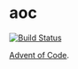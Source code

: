 aoc
===

[![Build Status](https://travis-ci.org/dstine/aoc.svg?branch=master)](https://travis-ci.org/dstine/aoc)

[Advent of Code](https://adventofcode.com/).
